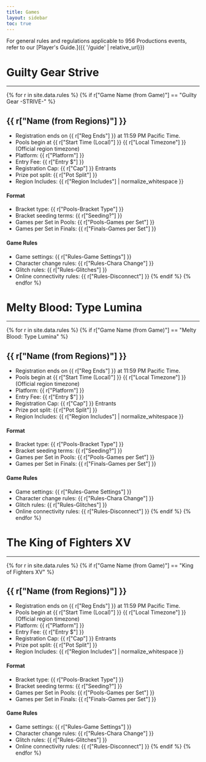 ```yaml
---
title: Games
layout: sidebar
toc: true
---
```

For general rules and regulations applicable to 956 Productions events, refer to our [Player's Guide.]({{ '/guide' | relative_url}})
# Guilty Gear Strive
---
{% for r in site.data.rules %}
{% if r["Game Name (from Game)"] == "Guilty Gear -STRIVE-" %}
## {{ r["Name (from Regions)"] }}
* Registration ends on {{ r["Reg Ends"] }} at 11:59 PM Pacific Time.
* Pools begin at  {{ r["Start Time (Local)"] }} {{ r["Local Timezone"] }} (Official region timezone)
* Platform: {{ r["Platform"] }}
* Entry Fee: {{ r["Entry $"] }}
* Registration Cap: {{ r["Cap"] }} Entrants
* Prize pot split: {{ r["Pot Split"] }}
* Region Includes: {{ r["Region Includes"] | normalize_whitespace }}

#### Format
* Bracket type: {{ r["Pools-Bracket Type"] }}
* Bracket seeding terms: {{ r["Seeding?"] }}
* Games per Set in Pools: {{ r["Pools-Games per Set"] }}
* Games per Set in Finals: {{ r["Finals-Games per Set"] }}

#### Game Rules
* Game settings: {{ r["Rules-Game Settings"] }}
* Character change rules: {{ r["Rules-Chara Change"] }}
* Glitch rules: {{ r["Rules-Glitches"] }}
* Online connectivity rules: {{ r["Rules-Disconnect"] }}
{% endif %}
{% endfor %}

# Melty Blood: Type Lumina
---
{% for r in site.data.rules %}
{% if r["Game Name (from Game)"] == "Melty Blood: Type Lumina" %}
## {{ r["Name (from Regions)"] }}
* Registration ends on {{ r["Reg Ends"] }} at 11:59 PM Pacific Time.
* Pools begin at  {{ r["Start Time (Local)"] }} {{ r["Local Timezone"] }} (Official region timezone)
* Platform: {{ r["Platform"] }}
* Entry Fee: {{ r["Entry $"] }}
* Registration Cap: {{ r["Cap"] }} Entrants
* Prize pot split: {{ r["Pot Split"] }}
* Region Includes: {{ r["Region Includes"] | normalize_whitespace }}

#### Format
* Bracket type: {{ r["Pools-Bracket Type"] }}
* Bracket seeding terms: {{ r["Seeding?"] }}
* Games per Set in Pools: {{ r["Pools-Games per Set"] }}
* Games per Set in Finals: {{ r["Finals-Games per Set"] }}

#### Game Rules
* Game settings: {{ r["Rules-Game Settings"] }}
* Character change rules: {{ r["Rules-Chara Change"] }}
* Glitch rules: {{ r["Rules-Glitches"] }}
* Online connectivity rules: {{ r["Rules-Disconnect"] }}
{% endif %}
{% endfor %}

# The King of Fighters XV
---
{% for r in site.data.rules %}
{% if r["Game Name (from Game)"] == "King of Fighters XV" %}
## {{ r["Name (from Regions)"] }}
* Registration ends on {{ r["Reg Ends"] }} at 11:59 PM Pacific Time.
* Pools begin at  {{ r["Start Time (Local)"] }} {{ r["Local Timezone"] }} (Official region timezone)
* Platform: {{ r["Platform"] }}
* Entry Fee: {{ r["Entry $"] }}
* Registration Cap: {{ r["Cap"] }} Entrants
* Prize pot split: {{ r["Pot Split"] }}
* Region Includes: {{ r["Region Includes"] | normalize_whitespace }}

#### Format
* Bracket type: {{ r["Pools-Bracket Type"] }}
* Bracket seeding terms: {{ r["Seeding?"] }}
* Games per Set in Pools: {{ r["Pools-Games per Set"] }}
* Games per Set in Finals: {{ r["Finals-Games per Set"] }}

#### Game Rules
* Game settings: {{ r["Rules-Game Settings"] }}
* Character change rules: {{ r["Rules-Chara Change"] }}
* Glitch rules: {{ r["Rules-Glitches"] }}
* Online connectivity rules: {{ r["Rules-Disconnect"] }}
{% endif %}
{% endfor %}
